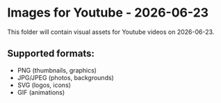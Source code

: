 # Images for Youtube - 2026-06-23

This folder will contain visual assets for Youtube videos on 2026-06-23.

## Supported formats:
- PNG (thumbnails, graphics)
- JPG/JPEG (photos, backgrounds)
- SVG (logos, icons)
- GIF (animations)
